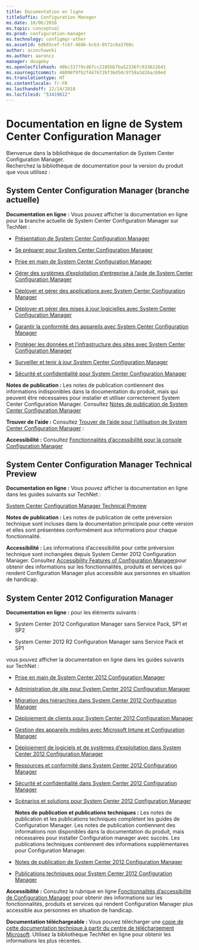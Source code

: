 ```yaml
---
title: Documentation en ligne
titleSuffix: Configuration Manager
ms.date: 10/06/2016
ms.topic: conceptual
ms.prod: configuration-manager
ms.technology: configmgr-other
ms.assetid: 6d665cef-fc67-4686-bcb3-0572c0a3760c
author: aczechowski
ms.author: aaroncz
manager: dougeby
ms.openlocfilehash: 40bc33779cd67cc2105bb7ba52336fc933622641
ms.sourcegitcommit: 48098f9fb2f447672bf36d50c9f58a3d26acb9ed
ms.translationtype: HT
ms.contentlocale: fr-FR
ms.lasthandoff: 12/14/2018
ms.locfileid: "53419612"
---
```

# <a name="online-documentation-for-system-center-configuration-manager"></a>Documentation en ligne de System Center Configuration Manager


Bienvenue dans la bibliothèque de documentation de System Center Configuration Manager.  
Recherchez la bibliothèque de documentation pour la version du produit que vous utilisez :  

## <a name="system-center-configuration-manager-current-branch"></a>System Center Configuration Manager (branche actuelle)  
**Documentation en ligne :** Vous pouvez afficher la documentation en ligne pour la branche actuelle de System Center Configuration Manager sur TechNet :  

-   [Présentation de System Center Configuration Manager](https://technet.microsoft.com/library/mt622715.aspx)  

-   [Se préparer pour System Center Configuration Manager](https://technet.microsoft.com/library/mt608540.aspx)  

-   [Prise en main de System Center Configuration Manager](https://technet.microsoft.com/library/mt608544.aspx)  

-   [Gérer des systèmes d’exploitation d’entreprise à l’aide de System Center Configuration Manager](https://technet.microsoft.com/library/mt627933.aspx)  

-   [Déployer et gérer des applications avec System Center Configuration Manager](https://technet.microsoft.com/library/mt627959.aspx)  

-   [Déployer et gérer des mises à jour logicielles avec System Center Configuration Manager](https://technet.microsoft.com/library/mt634340.aspx)  

-   [Garantir la conformité des appareils avec System Center Configuration Manager](https://technet.microsoft.com/library/mt595717.aspx)  

-   [Protéger les données et l’infrastructure des sites avec System Center Configuration Manager](https://technet.microsoft.com/library/mt613161.aspx)  

-   [Surveiller et tenir à jour System Center Configuration Manager](https://technet.microsoft.com/library/mt612855.aspx)  

-   [Sécurité et confidentialité pour System Center Configuration Manager](https://technet.microsoft.com/library/mt622694.aspx)  

**Notes de publication :** Les notes de publication contiennent des informations indisponibles dans la documentation du produit, mais qui peuvent être nécessaires pour installer et utiliser correctement System Center Configuration Manager. Consultez [Notes de publication de System Center Configuration Manager](https://technet.microsoft.com/library/mt592024.aspx)  

**Trouver de l’aide :** Consultez [Trouver de l’aide pour l’utilisation de System Center Configuration Manager](https://technet.microsoft.com/library/mt628521.aspx) :  

**Accessibilité :** Consultez [Fonctionnalités d’accessibilité pour la console Configuration Manager](https://technet.microsoft.com/library/mt628521.aspx)  


## <a name="system-center-configuration-manager-technical-preview"></a>System Center Configuration Manager Technical Preview  
**Documentation en ligne :** Vous pouvez afficher la documentation en ligne dans les guides suivants sur TechNet :  

 [System Center Configuration Manager Technical Preview](https://go.microsoft.com/fwlink/p/?LinkId=534001)  

**Notes de publication :** Les notes de publication de cette préversion technique sont incluses dans la documentation principale pour cette version et elles sont présentées conformément aux informations pour chaque fonctionnalité.  

**Accessibilité :** Les informations d’accessibilité pour cette préversion technique sont inchangées depuis System Center 2012 Configuration Manager. Consultez [Accessibility Features of Configuration Manager](http://go.microsoft.com/fwlink/p/?LinkId=258586)pour obtenir des informations sur les fonctionnalités, produits et services qui rendent Configuration Manager plus accessible aux personnes en situation de handicap.  

## <a name="system-center-2012-configuration-manager"></a>System Center 2012 Configuration Manager  
**Documentation en ligne :** pour les éléments suivants :  

-   System Center 2012 Configuration Manager sans Service Pack, SP1 et SP2  

-   System Center 2012 R2 Configuration Manager sans Service Pack et SP1  

vous pouvez afficher la documentation en ligne dans les guides suivants sur TechNet :  

- [Prise en main de System Center 2012 Configuration Manager](https://go.microsoft.com/fwlink/p/?LinkId=210632)  

- [Administration de site pour System Center 2012 Configuration Manager](https://go.microsoft.com/fwlink/p/?LinkId=210636)  

- [Migration des hiérarchies dans System Center 2012 Configuration Manager](https://go.microsoft.com/fwlink/p/?LinkId=210645)  

- [Déploiement de clients pour System Center 2012 Configuration Manager](https://go.microsoft.com/fwlink/p/?LinkId=210638)  

- [Gestion des appareils mobiles avec Microsoft Intune et Configuration Manager](https://go.microsoft.com/fwlink/?LinkId=529959)  

- [Déploiement de logiciels et de systèmes d’exploitation dans System Center 2012 Configuration Manager](https://go.microsoft.com/fwlink/p/?LinkId=210635)  

- [Ressources et conformité dans System Center 2012 Configuration Manager](https://go.microsoft.com/fwlink/p/?LinkId=210639)  

- [Sécurité et confidentialité dans System Center 2012 Configuration Manager](https://go.microsoft.com/fwlink/p/?LinkId=210640)  

- [Scénarios et solutions pour System Center 2012 Configuration Manager](https://go.microsoft.com/fwlink/p/?LinkId=290889)  

  **Notes de publication et publications techniques :** Les notes de publication et les publications techniques complètent les guides de Configuration Manager. Les notes de publication contiennent des informations non disponibles dans la documentation du produit, mais nécessaires pour installer Configuration manager avec succès. Les publications techniques contiennent des informations supplémentaires pour Configuration Manager.  

- [Notes de publication de System Center 2012 Configuration Manager](http://go.microsoft.com/fwlink/?LinkId=529437)  

- [Publications techniques pour System Center 2012 Configuration Manager](http://go.microsoft.com/fwlink/p/?LinkId=261032)  

**Accessibilité :** Consultez la rubrique en ligne [Fonctionnalités d’accessibilité de Configuration Manager](http://go.microsoft.com/fwlink/p/?LinkId=258586) pour obtenir des informations sur les fonctionnalités, produits et services qui rendent Configuration Manager plus accessible aux personnes en situation de handicap.  

**Documentation téléchargeable :** Vous pouvez télécharger une [copie de cette documentation technique à partir du centre de téléchargement Microsoft](http://go.microsoft.com/fwlink/?LinkId=253643). Utilisez la bibliothèque TechNet en ligne pour obtenir les informations les plus récentes.
